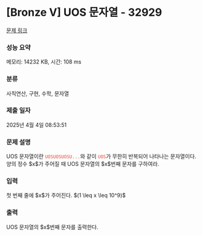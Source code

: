 # [Bronze V] UOS 문자열 - 32929 

[문제 링크](https://www.acmicpc.net/problem/32929) 

### 성능 요약

메모리: 14232 KB, 시간: 108 ms

### 분류

사칙연산, 구현, 수학, 문자열

### 제출 일자

2025년 4월 4일 08:53:51

### 문제 설명

<p>UOS 문자열이란 <span style="color:#e74c3c;"><code>UOSUOSUOSU...</code></span>와 같이 <span style="color:#e74c3c;"><code>UOS</code></span>가 무한히 반복되어 나타나는 문자열이다. 양의 정수 $x$가 주어질 때 UOS 문자열의 $x$번째 문자를 구하여라.</p>

### 입력 

 <p>첫 번째 줄에 $x$가 주어진다. $(1 \leq x \leq 10^9)$</p>

### 출력 

 <p>UOS 문자열의 $x$번째 문자를 출력한다.</p>

